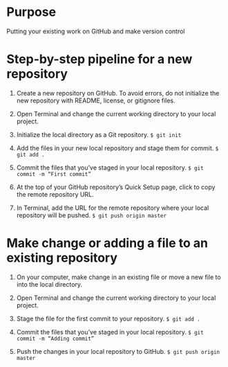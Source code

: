 # Purpose
Putting your existing work on GitHub and make version control

# Step-by-step pipeline for a new repository
1. Create a new repository on GitHub. To avoid errors, do not initialize the new repository with README, license, or gitignore files. 

2. Open Terminal and change the current working directory to your local project.

3. Initialize the local directory as a Git repository.
`$ git init`

4. Add the files in your new local repository and stage them for commit.
`$ git add .`

5. Commit the files that you’ve staged in your local repository.
`$ git commit -m “First commit”`

6. At the top of your GitHub repository’s Quick Setup page, click  to copy the remote repository URL.

7. In Terminal, add the URL for the remote repository where your local repository will be pushed.
`$ git push origin master`

# Make change or adding a file to an existing repository 
1. On your computer, make change in an existing file or move a new file to into the local directory.

2. Open Terminal and change the current working directory to your local project.

3. Stage the file for the first commit to your repository.
`$ git add .`

4. Commit the files that you’ve staged in your local repository.
`$ git commit -m “Adding commit”`

5. Push the changes in your local repository to GitHub.
`$ git push origin master`